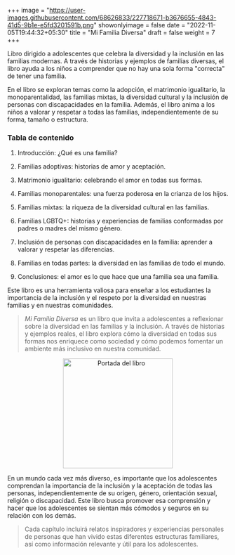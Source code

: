 +++
image = "https://user-images.githubusercontent.com/68626833/227718671-b3676655-4843-41d5-9b1e-e5fd3201591b.png"
showonlyimage = false
date = "2022-11-05T19:44:32+05:30"
title = "Mi Familia Diversa"
draft = false
weight = 7
+++

Libro dirigido a adolescentes que celebra la diversidad y la inclusión en las familias modernas. A través de historias y ejemplos de familias diversas, el libro ayuda a los niños a comprender que no hay una sola forma "correcta" de tener una familia.
<!--more-->

En el libro se exploran temas como la adopción, el matrimonio igualitario, la monoparentalidad, las familias mixtas, la diversidad cultural y la inclusión de personas con discapacidades en la familia. Además, el libro anima a los niños a valorar y respetar a todas las familias, independientemente de su forma, tamaño o estructura.

### Tabla de contenido

1. Introducción: ¿Qué es una familia?

2. Familias adoptivas: historias de amor y aceptación.

3. Matrimonio igualitario: celebrando el amor en todas sus formas.

4. Familias monoparentales: una fuerza poderosa en la crianza de los hijos.

5. Familias mixtas: la riqueza de la diversidad cultural en las familias.

6. Familias LGBTQ+: historias y experiencias de familias conformadas por padres o madres del mismo género.

7. Inclusión de personas con discapacidades en la familia: aprender a valorar y respetar las diferencias.

8. Familias en todas partes: la diversidad en las familias de todo el mundo.

9. Conclusiones: el amor es lo que hace que una familia sea una familia.

Este libro es una herramienta valiosa para enseñar a los estudiantes la importancia de la inclusión y el respeto por la diversidad en nuestras familias y en nuestras comunidades.



> *Mi Familia Diversa* es un libro que invita a adolescentes a reflexionar sobre la diversidad en las familias y la inclusión. A través de historias y ejemplos reales, el libro explora cómo la diversidad en todas sus formas nos enriquece como sociedad y cómo podemos fomentar un ambiente más inclusivo en nuestra comunidad.

<div>
<p style = 'text-align:center;'>
<img src="https://user-images.githubusercontent.com/68626833/227661420-01b73ea0-3153-478d-a53b-ca6a33644a41.jpg" alt="Portada del libro" width="250px">
</p>
</div>

En un mundo cada vez más diverso, es importante que los adolescentes comprendan la importancia de la inclusión y la aceptación de todas las personas, independientemente de su origen, género, orientación sexual, religión o discapacidad. Este libro busca promover esa comprensión y hacer que los adolescentes se sientan más cómodos y seguros en su relación con los demás.

>Cada capítulo incluirá relatos inspiradores y experiencias personales de personas que han vivido estas diferentes estructuras familiares, así como información relevante y útil para los adolescentes.
